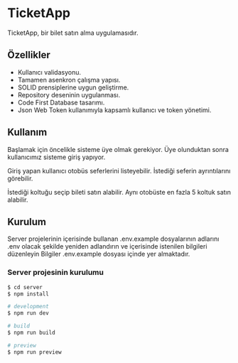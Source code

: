 # TicketApp



TicketApp, bir bilet satın alma uygulamasıdır.


## Özellikler

- Kullanıcı validasyonu.
- Tamamen asenkron çalışma yapısı.
- SOLID prensiplerine uygun geliştirme.
- Repository deseninin uygulanması.
- Code First Database tasarımı.
- Json Web Token kullanımıyla kapsamlı kullanıcı ve token yönetimi.



## Kullanım
Başlamak için öncelikle sisteme üye olmak gerekiyor. Üye olunduktan sonra kullanıcımız sisteme giriş yapıyor.

Giriş yapan kullanıcı otobüs seferlerini listeyebilir. İstediği seferin ayrıntılarını görebilir.

İstediği koltuğu seçip bileti satın alabilir. Aynı otobüste en fazla 5 koltuk satın alabilir.
 

## Kurulum
Server projelerinin içerisinde bullanan .env.example dosyalarının adlarını .env olacak şekilde yeniden adlandırın ve içerisinde istenilen bilgileri düzenleyin
Bilgiler .env.example dosyası içinde yer almaktadır.

### Server projesinin kurulumu

```bash
$ cd server
$ npm install
```
```bash
# development
$ npm run dev

# build
$ npm run build

# preview
$ npm run preview
```


